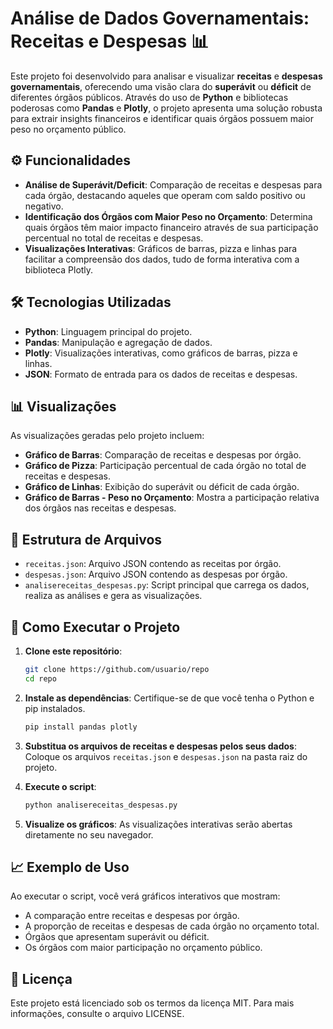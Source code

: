 
# Análise de Dados Governamentais: Receitas e Despesas 📊

Este projeto foi desenvolvido para analisar e visualizar **receitas** e **despesas governamentais**, oferecendo uma visão clara do **superávit** ou **déficit** de diferentes órgãos públicos. Através do uso de **Python** e bibliotecas poderosas como **Pandas** e **Plotly**, o projeto apresenta uma solução robusta para extrair insights financeiros e identificar quais órgãos possuem maior peso no orçamento público.

## ⚙️ Funcionalidades

- **Análise de Superávit/Deficit**: Comparação de receitas e despesas para cada órgão, destacando aqueles que operam com saldo positivo ou negativo.
- **Identificação dos Órgãos com Maior Peso no Orçamento**: Determina quais órgãos têm maior impacto financeiro através de sua participação percentual no total de receitas e despesas.
- **Visualizações Interativas**: Gráficos de barras, pizza e linhas para facilitar a compreensão dos dados, tudo de forma interativa com a biblioteca Plotly.

## 🛠️ Tecnologias Utilizadas

- **Python**: Linguagem principal do projeto.
- **Pandas**: Manipulação e agregação de dados.
- **Plotly**: Visualizações interativas, como gráficos de barras, pizza e linhas.
- **JSON**: Formato de entrada para os dados de receitas e despesas.

## 📊 Visualizações

As visualizações geradas pelo projeto incluem:

- **Gráfico de Barras**: Comparação de receitas e despesas por órgão.
- **Gráfico de Pizza**: Participação percentual de cada órgão no total de receitas e despesas.
- **Gráfico de Linhas**: Exibição do superávit ou déficit de cada órgão.
- **Gráfico de Barras - Peso no Orçamento**: Mostra a participação relativa dos órgãos nas receitas e despesas.

## 📂 Estrutura de Arquivos

- `receitas.json`: Arquivo JSON contendo as receitas por órgão.
- `despesas.json`: Arquivo JSON contendo as despesas por órgão.
- `analisereceitas_despesas.py`: Script principal que carrega os dados, realiza as análises e gera as visualizações.
  
## 🚀 Como Executar o Projeto

1. **Clone este repositório**:
   ```bash
   git clone https://github.com/usuario/repo
   cd repo
   ```

2. **Instale as dependências**:
   Certifique-se de que você tenha o Python e pip instalados.
   ```bash
   pip install pandas plotly
   ```

3. **Substitua os arquivos de receitas e despesas pelos seus dados**:
   Coloque os arquivos `receitas.json` e `despesas.json` na pasta raiz do projeto.

4. **Execute o script**:
   ```bash
   python analisereceitas_despesas.py
   ```

5. **Visualize os gráficos**:
   As visualizações interativas serão abertas diretamente no seu navegador.

## 📈 Exemplo de Uso

Ao executar o script, você verá gráficos interativos que mostram:

- A comparação entre receitas e despesas por órgão.
- A proporção de receitas e despesas de cada órgão no orçamento total.
- Órgãos que apresentam superávit ou déficit.
- Os órgãos com maior participação no orçamento público.

## 📝 Licença

Este projeto está licenciado sob os termos da licença MIT. Para mais informações, consulte o arquivo LICENSE.
